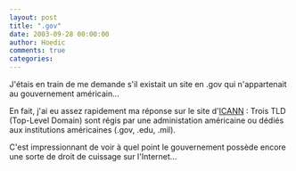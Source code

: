 ```yaml
---
layout: post
title: ".gov"
date: 2003-09-28 00:00:00
author: Hoedic
comments: true
categories: 
---
```



J'étais en train de me demande s'il existait un site en .gov qui n'appartenait au gouvernement américain...

En fait, j'ai eu assez rapidement ma réponse sur le site d'<a href="http://www.icann.org/tlds/" title="Internet Corporation
for Assigned Names and Numbers">ICANN</a> : Trois TLD (Top-Level Domain) sont régis par une administation américaine ou dédiés aux institutions américaines (.gov, .edu, .mil).

C'est impressionnant de voir à quel point le gouvernement possède encore une sorte de droit de cuissage sur l'Internet...